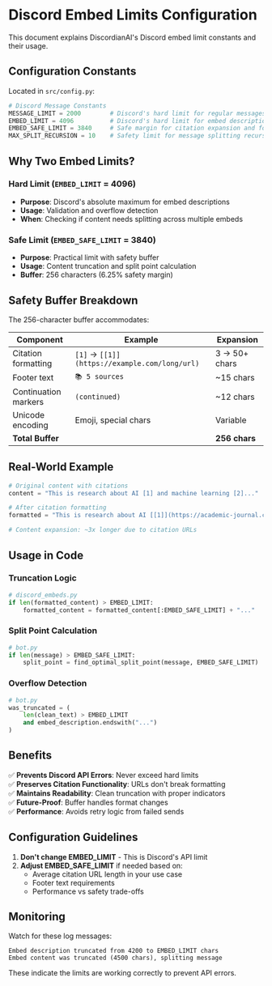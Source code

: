 # Discord Embed Limits Configuration

This document explains DiscordianAI's Discord embed limit constants and their usage.

## Configuration Constants

Located in `src/config.py`:

```python
# Discord Message Constants
MESSAGE_LIMIT = 2000        # Discord's hard limit for regular messages
EMBED_LIMIT = 4096          # Discord's hard limit for embed descriptions
EMBED_SAFE_LIMIT = 3840     # Safe margin for citation expansion and formatting
MAX_SPLIT_RECURSION = 10    # Safety limit for message splitting recursion
```

## Why Two Embed Limits?

### Hard Limit (`EMBED_LIMIT` = 4096)
- **Purpose**: Discord's absolute maximum for embed descriptions
- **Usage**: Validation and overflow detection
- **When**: Checking if content needs splitting across multiple embeds

### Safe Limit (`EMBED_SAFE_LIMIT` = 3840)
- **Purpose**: Practical limit with safety buffer
- **Usage**: Content truncation and split point calculation  
- **Buffer**: 256 characters (6.25% safety margin)

## Safety Buffer Breakdown

The 256-character buffer accommodates:

| Component | Example | Expansion |
|-----------|---------|-----------|
| Citation formatting | `[1]` → `[[1]](https://example.com/long/url)` | 3 → 50+ chars |
| Footer text | `📚 5 sources` | ~15 chars |
| Continuation markers | `(continued)` | ~12 chars |
| Unicode encoding | Emoji, special chars | Variable |
| **Total Buffer** | | **256 chars** |

## Real-World Example

```python
# Original content with citations
content = "This is research about AI [1] and machine learning [2]..."

# After citation formatting
formatted = "This is research about AI [[1]](https://academic-journal.com/ai-research-paper-2024) and machine learning [[2]](https://university.edu/ml-study)..."

# Content expansion: ~3x longer due to citation URLs
```

## Usage in Code

### Truncation Logic
```python
# discord_embeds.py
if len(formatted_content) > EMBED_LIMIT:
    formatted_content = formatted_content[:EMBED_SAFE_LIMIT] + "..."
```

### Split Point Calculation
```python
# bot.py
if len(message) > EMBED_SAFE_LIMIT:
    split_point = find_optimal_split_point(message, EMBED_SAFE_LIMIT)
```

### Overflow Detection
```python
# bot.py
was_truncated = (
    len(clean_text) > EMBED_LIMIT 
    and embed_description.endswith("...")
)
```

## Benefits

✅ **Prevents Discord API Errors**: Never exceed hard limits  
✅ **Preserves Citation Functionality**: URLs don't break formatting  
✅ **Maintains Readability**: Clean truncation with proper indicators  
✅ **Future-Proof**: Buffer handles format changes  
✅ **Performance**: Avoids retry logic from failed sends  

## Configuration Guidelines

1. **Don't change EMBED_LIMIT** - This is Discord's API limit
2. **Adjust EMBED_SAFE_LIMIT** if needed based on:
   - Average citation URL length in your use case
   - Footer text requirements
   - Performance vs safety trade-offs

## Monitoring

Watch for these log messages:
```
Embed description truncated from 4200 to EMBED_LIMIT chars
Embed content was truncated (4500 chars), splitting message
```

These indicate the limits are working correctly to prevent API errors.
